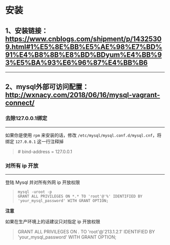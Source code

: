 # 安装

## 1、安装链接：https://www.cnblogs.com/shipment/p/14325309.html#1%E5%8E%BB%E5%AE%98%E7%BD%91%E4%B8%8B%E8%BD%BDyum%E4%BB%93%E5%BA%93%E6%96%87%E4%BB%B6

------



## 2、mysql外部可访问配置：http://wxnacy.com/2018/06/16/mysql-vagrant-connect/

### 去除127.0.0.1绑定

---

如果你是使用 `rpm` 来安装的话，修改 `/etc/mysql/mysql.conf.d/mysql.cnf`，将绑定 `127.0.0.1` 这一行注释掉

> \# bind-address            = 127.0.0.1

### 对所有 ip 开放

---

登陆 Mysql 并对所有外网 ip 开放权限

> ```
> mysql -uroot -p
> GRANT ALL PRIVILEGES ON *.* TO 'root'@'%' IDENTIFIED BY 'your_mysql_password' WITH GRANT OPTION;
> ```

**注意**

如果在生产环境上的话建议只对指定 ip 开放权限

> GRANT ALL PRIVILEGES ON *.* TO 'root'@'213.1.2.1' IDENTIFIED BY 'your_mysql_password' WITH GRANT OPTION;

